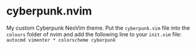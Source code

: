 # cyberpunk.nvim
My custom Cyberpunk NeoVim theme. Put the ```cyberpunk.vim``` file into the ```colours``` folder of nvim and add the following line to your ```init.vim``` file: ```autocmd vimenter * colorscheme cyberpunk```

